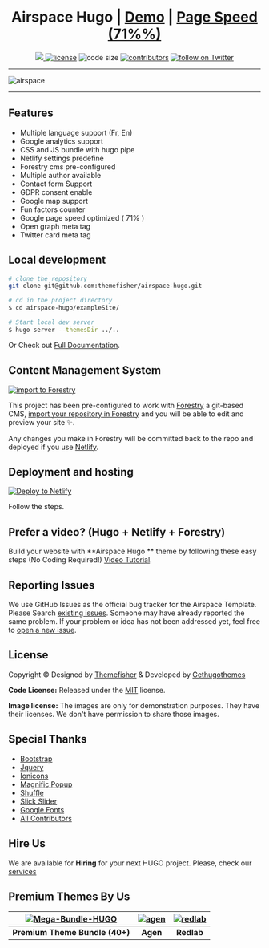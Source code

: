 <h1 align=center>Airspace Hugo  | <a target="_blank" href="https://demo.gethugothemes.com/airspace" rel="nofollow">Demo</a> | <a  target="_blank" href="https://lighthouse-dot-webdotdevsite.appspot.com//lh/html?url=https%3A%2F%2Fdemo.gethugothemes.com%2Fairspace%2F">Page Speed (71%%)</a></h1>

<p align=center>
  <a href="https://github.com/gohugoio/hugo/releases/tag/v0.87.0" alt="Contributors">
    <img src="https://img.shields.io/static/v1?label=min-HUGO-version&message=0.87.0&color=f00&logo=hugo" />
  </a>

  <a href="https://github.com/themefisher/airspace-hugo/blob/master/LICENSE">
    <img src="https://img.shields.io/github/license/themefisher/airspace-hugo" alt="license"></a>

  <img src="https://img.shields.io/github/languages/code-size/themefisher/airspace-hugo" alt="code size">

  <a href="https://github.com/themefisher/airspace-hugo/graphs/contributors">
    <img src="https://img.shields.io/github/contributors/themefisher/airspace-hugo" alt="contributors"></a>

  <a href="https://twitter.com/intent/follow?screen_name=gethugothemes">
    <img src="https://img.shields.io/twitter/follow/gethugothemes?style=social&logo=twitter"
      alt="follow on Twitter"></a>
</p>

---

<p align="center">

![airspace](images/tn.png)
</p>

---
## Features

- Multiple language support (Fr, En) 
- Google analytics  support
- CSS and JS bundle with hugo pipe
- Netlify settings predefine
- Forestry cms pre-configured
- Multiple author  available
- Contact form Support
- GDPR consent enable
- Google map support
- Fun factors counter 
- Google page speed optimized ( 71% )
- Open graph meta tag
- Twitter card meta tag


## Local development

```bash
# clone the repository
git clone git@github.com:themefisher/airspace-hugo.git

# cd in the project directory
$ cd airspace-hugo/exampleSite/

# Start local dev server
$ hugo server --themesDir ../..
```
Or Check out [Full Documentation](https://docs.gethugothemes.com/airspace/?ref=github).

## Content Management System

[![import to
Forestry](https://assets.forestry.io/import-to-forestryK.svg)](https://app.forestry.io/quick-start?repo=themefisher/airspace-hugo&engine=hugo&version=0.87.0)

This project has been pre-configured to work with [Forestry](https://forestry.io) a git-based CMS, [import your
repository in Forestry](https://app.forestry.io/quick-start?repo=themefisher/airspace-hugo&engine=hugo&version=0.87.0) and
you will be able to edit and preview your site ✨.

Any changes you make in Forestry will be committed back to the repo and deployed if you use [Netlify](#netlify).
## Deployment and hosting

[![Deploy to
Netlify](https://www.netlify.com/img/deploy/button.svg)](https://app.netlify.com/start/deploy?repository=https://github.com/themefisher/airspace-hugo)

Follow the steps.

## Prefer a video? (Hugo + Netlify + Forestry)
Build your website with **Airspace Hugo ** theme by following these easy steps (No Coding Required!)
[Video Tutorial](https://youtu.be/ResipmZmpDU).

<!-- reporting issue -->
## Reporting Issues
We use GitHub Issues as the official bug tracker for the Airspace Template. Please Search [existing
issues](https://github.com/themefisher/airspace-hugo/issues). Someone may have already reported the same problem.
If your problem or idea has not been addressed yet, feel free to [open a new
issue](https://github.com/themefisher/airspace-hugo/issues).

<!-- ## Airspace Hugo  Powered Websites


View all the websites powered by Airspace Hugo  [here](https://github.com/themefisher/airspace-hugo/wiki/All-Airspace-Hugo-Powered-Websites). Want to submit your own website powered by Airspace Hugo? You can submit it [here](https://github.com/themefisher/airspace-hugo/discussions/196). -->

<!-- licence -->
## License
Copyright &copy; Designed by [Themefisher](https://themefisher.com) & Developed by
[Gethugothemes](https://gethugothemes.com)

**Code License:** Released under the [MIT](https://github.com/themefisher/airspace-hugo/blob/master/LICENSE) license.

**Image license:** The images are only for demonstration purposes. They have their licenses. We don't have permission to
share those images.

<!-- resources -->
## Special Thanks
- [Bootstrap](https://getbootstrap.com)
- [Jquery](https://jquery.com)
- [Ionicons](https://ionic.io/ionicons)
- [Magnific Popup](https://dimsemenov.com/plugins/magnific-popup/)
- [Shuffle](https://vestride.github.io/Shuffle/)
- [Slick Slider](https://kenwheeler.github.io/slick/)
- [Google Fonts](https://fonts.google.com/)
- [All Contributors](https://github.com/themefisher/airspace-hugo/graphs/contributors)


## Hire Us
We are available for **Hiring** for your next HUGO project. Please, check our
[services](https://cutt.ly/ght-service)

<!-- premium themes -->
## Premium Themes By Us
| [![Mega-Bundle-HUGO](https://demo.gethugothemes.com/thumbnails/bundle.webp)](https://gethugothemes.com/bundle) | [![agen](https://demo.gethugothemes.com/thumbnails/agen.webp)](https://gethugothemes.com/products/agen/) | [![redlab](https://demo.gethugothemes.com/thumbnails/redlab.webp)](https://gethugothemes.com/products/redlab/) |
|:---:|:---:|:---:|
| **Premium Theme Bundle (40+)** | **Agen** | **Redlab** |